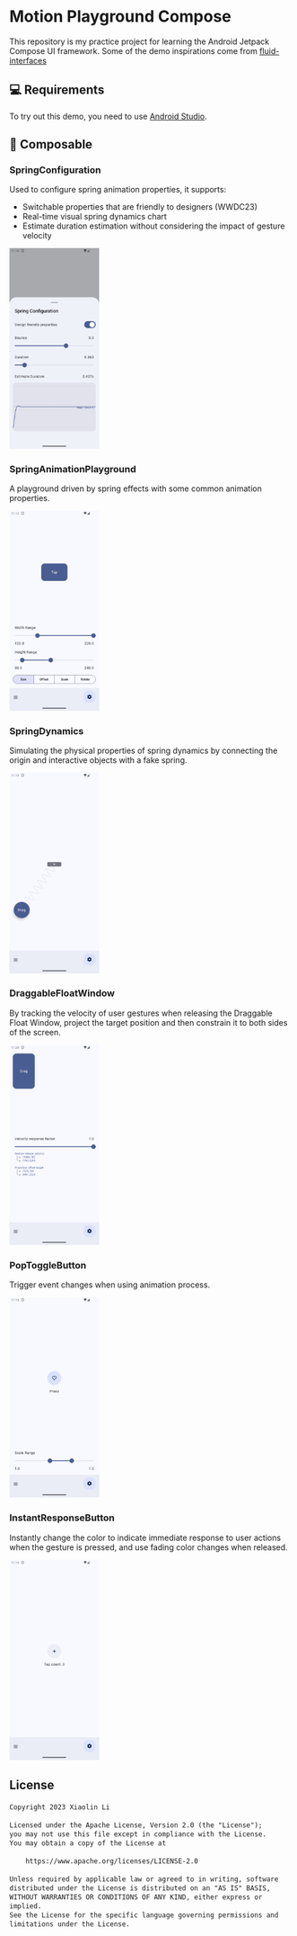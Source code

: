 # Motion Playground Compose

This repository is my practice project for learning the Android Jetpack Compose UI framework. Some of the demo inspirations come from [fluid-interfaces](https://github.com/nathangitter/fluid-interfaces)

## 💻 Requirements

To try out this demo, you need to use [Android Studio](https://developer.android.com/studio).

## 🧩 Composable

### SpringConfiguration

Used to configure spring animation properties, it supports:

- Switchable properties that are friendly to designers (WWDC23)
- Real-time visual spring dynamics chart
- Estimate duration estimation without considering the impact of gesture velocity

<img src="screenshots/spring_configuration.png" width="160px">


### SpringAnimationPlayground

A playground driven by spring effects with some common animation properties.

<img src="screenshots/spring_animation_playground.png" width="160px">

### SpringDynamics

Simulating the physical properties of spring dynamics by connecting the origin and interactive objects with a fake spring.

<img src="screenshots/spring_dynamics.png" width="160px">

### DraggableFloatWindow

By tracking the velocity of user gestures when releasing the Draggable Float Window, project the target position and then constrain it to both sides of the screen.

<img src="screenshots/draggable_float_window.png" width="160px">

### PopToggleButton

Trigger event changes when using animation process.

<img src="screenshots/pop_toggle_button.png" width="160px">

### InstantResponseButton

Instantly change the color to indicate immediate response to user actions when the gesture is pressed, and use fading color changes when released.

<img src="screenshots/instant_response_button.png" width="160px">

## License

```
Copyright 2023 Xiaolin Li

Licensed under the Apache License, Version 2.0 (the "License");
you may not use this file except in compliance with the License.
You may obtain a copy of the License at

    https://www.apache.org/licenses/LICENSE-2.0

Unless required by applicable law or agreed to in writing, software
distributed under the License is distributed on an "AS IS" BASIS,
WITHOUT WARRANTIES OR CONDITIONS OF ANY KIND, either express or implied.
See the License for the specific language governing permissions and
limitations under the License.
```

